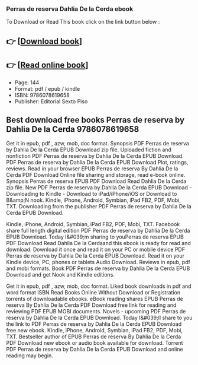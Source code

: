 ### Perras de reserva Dahlia De la Cerda ebook

To Download or Read This book click on the link button below :

## 👉  [**[Download book](http://ebooksharez.info/download.php?group=book&from=github.com&id=674637&lnk=1066 "Download book")**]

## 👉  [**[Read online book](http://ebooksharez.info/download.php?group=book&from=github.com&id=674637&lnk=1066 "Read online book")**]


* Page: 144
* Format: pdf / epub / kindle
* ISBN: 9786078619658
* Publisher: Editorial Sexto Piso



## Best download free books Perras de reserva by Dahlia De la Cerda  9786078619658


Get it in epub, pdf , azw, mob, doc format. Synopsis PDF Perras de reserva by Dahlia De la Cerda EPUB Download zip file. Uploaded fiction and nonfiction PDF Perras de reserva by Dahlia De la Cerda EPUB Download. PDF Perras de reserva by Dahlia De la Cerda EPUB Download Plot, ratings, reviews. Read in your browser EPUB Perras de reserva By Dahlia De la Cerda PDF Download Online file sharing and storage, read e-book online. Synopsis Perras de reserva EPUB PDF Download Read Dahlia De la Cerda zip file. New PDF Perras de reserva by Dahlia De la Cerda EPUB Download - Downloading to Kindle - Download to iPad/iPhone/iOS or Download to B&amp;amp;N nook. Kindle, iPhone, Android, Symbian, iPad FB2, PDF, Mobi, TXT. Downloading from the publisher PDF Perras de reserva by Dahlia De la Cerda EPUB Download.

Kindle, iPhone, Android, Symbian, iPad FB2, PDF, Mobi, TXT. Facebook share full length digital edition PDF Perras de reserva by Dahlia De la Cerda EPUB Download. Today I&amp;#039;m sharing to youPerras de reserva EPUB PDF Download Read Dahlia De la Cerdaand this ebook is ready for read and download. Download it once and read it on your PC or mobile device PDF Perras de reserva by Dahlia De la Cerda EPUB Download. Read it on your Kindle device, PC, phones or tablets Audio Download. Reviews in epub, pdf and mobi formats. Book PDF Perras de reserva by Dahlia De la Cerda EPUB Download and get Nook and Kindle editions.

Get it in epub, pdf , azw, mob, doc format. Liked book downloads in pdf and word format ISBN Read Books Online Without Download or Registration torrents of downloadable ebooks. eBook reading shares EPUB Perras de reserva By Dahlia De la Cerda PDF Download free link for reading and reviewing PDF EPUB MOBI documents. Novels - upcoming PDF Perras de reserva by Dahlia De la Cerda EPUB Download. Today I&amp;#039;ll share to you the link to PDF Perras de reserva by Dahlia De la Cerda EPUB Download free new ebook. Kindle, iPhone, Android, Symbian, iPad FB2, PDF, Mobi, TXT. Bestseller author of EPUB Perras de reserva By Dahlia De la Cerda PDF Download new ebook or audio book available for download. Torrent PDF Perras de reserva by Dahlia De la Cerda EPUB Download and online reading may begin.





